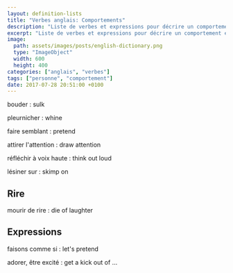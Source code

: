 ```yaml
---
layout: definition-lists
title: "Verbes anglais: Comportements"
description: "Liste de verbes et expressions pour décrire un comportement en anglais."
excerpt: "Liste de verbes et expressions pour décrire un comportement en anglais."
image:
  path: assets/images/posts/english-dictionary.png
  type: "ImageObject"
  width: 600
  height: 400
categories: ["anglais", "verbes"]
tags: ["personne", "comportement"]
date: 2017-07-28 20:51:00 +0100
---
```


bouder
: sulk

pleurnicher
: whine

faire semblant
: pretend

attirer l'attention
: draw attention

réfléchir à voix haute
: think out loud

lésiner sur
: skimp on


## Rire

mourir de rire
: die of laughter


## Expressions

faisons comme si
: let's pretend

adorer, être excité
: get a kick out of …
